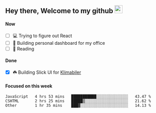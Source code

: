 ## Hey there, Welcome to my github <img src="https://media.giphy.com/media/hvRJCLFzcasrR4ia7z/giphy.gif" width="25px">

#### Now
- [ ] 💻 Trying to figure out React
- [ ] 🚀 Building personal dashboard for my office
- [ ] 📕 Reading

#### Done
- [x] ☘️ Building Slick UI for [Klimabiler](https://klimabiler.dk)
 
 #### Focused on this week
<!--START_SECTION:waka-->

```text
JavaScript   4 hrs 53 mins   ███████████░░░░░░░░░░░░░░   43.47 %
CSHTML       2 hrs 25 mins   █████▒░░░░░░░░░░░░░░░░░░░   21.62 %
Other        1 hr 35 mins    ███▓░░░░░░░░░░░░░░░░░░░░░   14.13 %
```

<!--END_SECTION:waka-->

